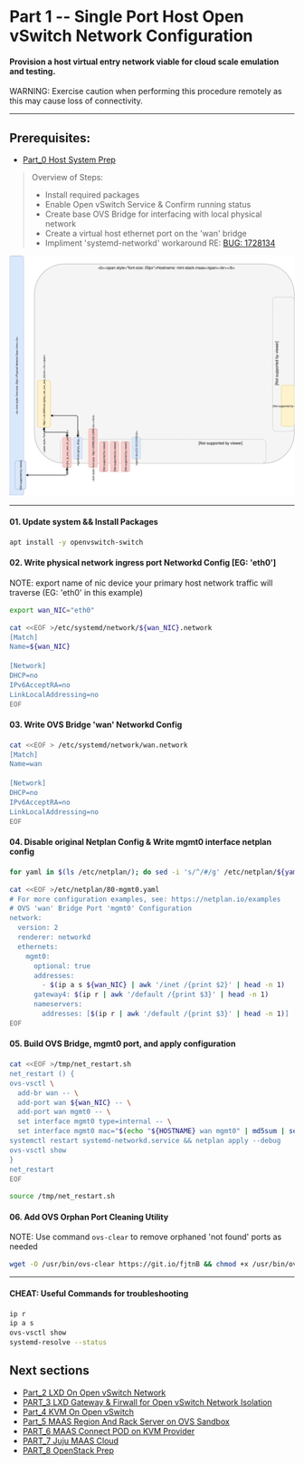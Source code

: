 # Part 1 -- Single Port Host Open vSwitch Network Configuration
#### Provision a host virtual entry network viable for cloud scale emulation and testing.
WARNING: Exercise caution when performing this procedure remotely as this may cause loss of connectivity.    

-------
## Prerequisites:
- [Part_0 Host System Prep]

>
> Overview of Steps:
> - Install required packages
> - Enable Open vSwitch Service & Confirm running status
> - Create base OVS Bridge for interfacing with local physical network
> - Create a virtual host ethernet port on the 'wan' bridge
> - Impliment 'systemd-networkd' workaround RE: [BUG: 1728134]

![CCIO_Hypervisor-mini_Stack_Diagram](https://github.com/KathrynMorgan/mini-stack/blob/master/1_Single_Port_Host-Open_vSwitch_Network_Configuration/web/drawio/single-port-ovs-host.svg)

-------
#### 01. Update system && Install Packages
```sh
apt install -y openvswitch-switch
```
#### 02. Write physical network ingress port Networkd Config [EG: 'eth0']
NOTE: export name of nic device your primary host network traffic will traverse (EG: 'eth0' in this example)
```sh
export wan_NIC="eth0"
```
```sh
cat <<EOF >/etc/systemd/network/${wan_NIC}.network                                                    
[Match]
Name=${wan_NIC}

[Network]
DHCP=no
IPv6AcceptRA=no
LinkLocalAddressing=no
EOF
```
#### 03. Write OVS  Bridge 'wan' Networkd Config
```sh
cat <<EOF > /etc/systemd/network/wan.network                                                    
[Match]
Name=wan

[Network]
DHCP=no
IPv6AcceptRA=no
LinkLocalAddressing=no
EOF
```

#### 04. Disable original Netplan Config & Write mgmt0 interface netplan config
````sh
for yaml in $(ls /etc/netplan/); do sed -i 's/^/#/g' /etc/netplan/${yaml}; done
````
````sh
cat <<EOF >/etc/netplan/80-mgmt0.yaml
# For more configuration examples, see: https://netplan.io/examples                                                   
# OVS 'wan' Bridge Port 'mgmt0' Configuration
network:
  version: 2
  renderer: networkd
  ethernets:
    mgmt0:
      optional: true
      addresses:
        - $(ip a s ${wan_NIC} | awk '/inet /{print $2}' | head -n 1)
      gateway4: $(ip r | awk '/default /{print $3}' | head -n 1)
      nameservers:
        addresses: [$(ip r | awk '/default /{print $3}' | head -n 1)]
EOF
````
#### 05. Build OVS Bridge, mgmt0 port, and apply configuration
````sh
cat <<EOF >/tmp/net_restart.sh
net_restart () {
ovs-vsctl \
  add-br wan -- \
  add-port wan ${wan_NIC} -- \
  add-port wan mgmt0 -- \
  set interface mgmt0 type=internal -- \
  set interface mgmt0 mac="$(echo "${HOSTNAME} wan mgmt0" | md5sum | sed 's/^\(..\)\(..\)\(..\)\(..\)\(..\).*$/02\\:\1\\:\2\\:\3\\:\4\\:\5/')"
systemctl restart systemd-networkd.service && netplan apply --debug
ovs-vsctl show
}
net_restart
EOF
````
````sh
source /tmp/net_restart.sh
````
#### 06. Add OVS Orphan Port Cleaning Utility
NOTE: Use command `ovs-clear` to remove orphaned 'not found' ports as needed
````sh
wget -O /usr/bin/ovs-clear https://git.io/fjtnB && chmod +x /usr/bin/ovs-clear
````
-------
#### CHEAT: Useful Commands for troubleshooting
````sh
ip r
ip a s
ovs-vsctl show
systemd-resolve --status
````

## Next sections
- [Part_2 LXD On Open vSwitch Network]
- [PART_3 LXD Gateway & Firwall for Open vSwitch Network Isolation]
- [Part_4 KVM On Open vSwitch]
- [Part_5 MAAS Region And Rack Server on OVS Sandbox]
- [PART_6 MAAS Connect POD on KVM Provider]
- [PART_7 Juju MAAS Cloud]
- [PART_8 OpenStack Prep]

<!-- Markdown link & img dfn's -->
[BUG: 1728134]: https://bugs.launchpad.net/netplan/+bug/1728134
[Part_0 Host System Prep]: https://github.com/KathrynMorgan/mini-stack/tree/master/0_Host_System_Prep
[Part_1 Single Port Host OVS Network]: https://github.com/KathrynMorgan/mini-stack/tree/master/1_Single_Port_Host-Open_vSwitch_Network_Configuration
[Part_2 LXD On Open vSwitch Network]: https://github.com/KathrynMorgan/mini-stack/tree/master/2_LXD-On-OVS
[PART_3 LXD Gateway & Firwall for Open vSwitch Network Isolation]: https://github.com/KathrynMorgan/mini-stack/tree/master/3_LXD_Network_Gateway
[Part_4 KVM On Open vSwitch]: https://github.com/KathrynMorgan/mini-stack/tree/master/4_KVM_On_Open_vSwitch
[Part_5 MAAS Region And Rack Server on OVS Sandbox]: https://github.com/KathrynMorgan/mini-stack/tree/master/5_MAAS-Rack_And_Region_Ctl-On-Open_vSwitch
[PART_6 MAAS Connect POD on KVM Provider]: https://github.com/KathrynMorgan/mini-stack/tree/master/6_MAAS-Connect_POD_KVM-Provider
[PART_7 Juju MAAS Cloud]: https://github.com/KathrynMorgan/mini-stack/tree/master/7_Juju_MAAS_Cloud
[PART_8 OpenStack Prep]: https://github.com/KathrynMorgan/mini-stack/tree/master/8_OpenStack_Prep
